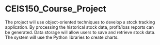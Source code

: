 # CEIS150_Course_Project
The project will use object-oriented techniques to develop a stock tracking application. By processing the historical stock data, profit/loss reports can be generated. Data storage will allow users to save and retrieve stock data. The system will use the Python libraries to create charts. 
